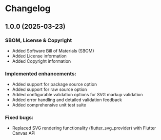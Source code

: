 # Changelog

## 1.0.0 (2025-03-23)

### SBOM, License & Copyright
- Added Software Bill of Materials (SBOM)
- Added License information
- Added Copyright information

### Implemented enhancements:

- Added support for package source option
- Added support for raw source option
- Added configurable validation options for SVG markup validation
- Added error handling and detailed validation feedback
- Added comprehensive unit test suite

### Fixed bugs:

- Replaced SVG rendering functionality (flutter_svg_provider) with Flutter Canvas API
